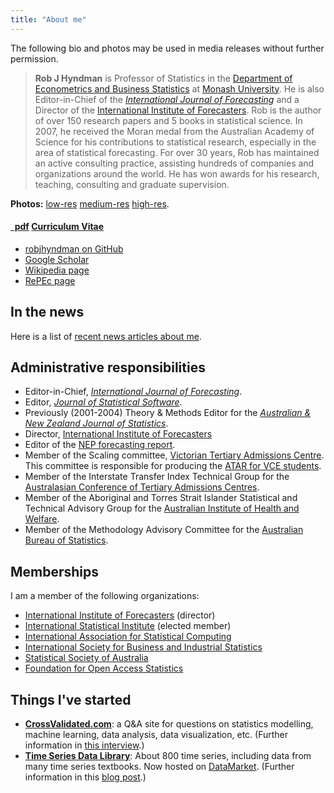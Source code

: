 ```yaml
---
title: "About me"
---
```



The following bio and photos may be used in media releases without further permission.

>**Rob J Hyndman** is Professor of Statistics in the [Department of Econometrics and Business Statistics](http://business.monash.edu/econometrics-and-business-statistics) at [Monash University](https://www.monash.edu). He is also Editor-in-Chief of the *[International Journal of Forecasting](http://ijf.forecasters.org/)* and a Director of the [International Institute of Forecasters](http://forecasters.org/). Rob is the author of over 150 research papers and 5 books in statistical science. In 2007, he received the Moran medal from the Australian Academy of Science for his contributions to statistical research, especially in the area of statistical forecasting. For over 30 years, Rob has maintained an active consulting practice, assisting hundreds of companies and organizations around the world. He has won awards for his research, teaching, consulting and graduate supervision.

**Photos:**
  [low-res](/pics/vintage.png)
  [medium-res](/pics/RobHyndman-medres.jpg)
  [high-res](/pics/RobHyndman-highres.jpg).


<h4><a href="https://github.com/robjhyndman/CV/raw/master/RobHyndmanCV.pdf" class="badge badge-small"><i class="fa fa-file-pdf-o"></i>&nbsp;&nbsp;pdf</a> <a href="https://github.com/robjhyndman/CV/raw/master/RobHyndmanCV.pdf">Curriculum Vitae</a> &nbsp; </h4>


<ul class="fa-ul">
  <li><a href="https://github.com/robjhyndman"><i class="fa-li fa fa-github-alt" style="padding-top:3px;"></i>robjhyndman on GitHub</a></li>
  <li><a href="https://scholar.google.co.uk/citations?user=vamErfkAAAAJ"><i class="fa-li ai ai-google-scholar" style="padding-top:3px;"></i>Google Scholar</a></li>
  <li><a href="http://en.wikipedia.org/wiki/Rob_J._Hyndman"><i class="fa-li fa fa-wikipedia-w" style="padding-top:3px;"></i>Wikipedia page</a></li>
  <li><a href="http://ideas.repec.org/e/phy3.html"><i class="fa-li fa fa-lightbulb-o" style="padding-top:3px;"></i>RePEc page</a></li>
</ul>



## In the news

Here is a list of [recent news articles about me](/in-the-news/).

## Administrative responsibilities

  * Editor-in-Chief, *[International Journal of Forecasting](http://ijf.forecasters.org/)*.
  * Editor, *[Journal of Statistical Software](http://www.jstatsoft.org/)*.
  * Previously (2001-2004) Theory & Methods Editor for the *[Australian & New Zealand Journal of Statistics](http://wileyonlinelibrary.com/journal/anzs)*.
  * Director, [International Institute of Forecasters](http://forecasters.org)
  * Editor of the [NEP forecasting report](http://ideas.repec.org/n/nep-for/).
  * Member of the Scaling committee, [Victorian Tertiary Admissions Centre](http://www.vtac.edu.au). This committee is responsible for producing the [ATAR for VCE students](http://en.wikipedia.org/wiki/Australian_Tertiary_Admission_Rank).
  * Member of the Interstate Transfer Index Technical Group for the [Australasian Conference of Tertiary Admissions Centres](http://www.actac.edu.au).
  * Member of the Aboriginal and Torres Strait Islander Statistical and Technical Advisory Group for the [Australian Institute of Health and Welfare](http://www.aihw.gov.au).
  * Member of the Methodology Advisory Committee for the [Australian Bureau of Statistics](http://www.abs.gov.au).

## Memberships

I am a member of the following organizations:

  * [International Institute of Forecasters](http://forecasters.org) (director)
  * [International Statistical Institute](http://isi.cbs.nl)  (elected member)
  * [International Association for Statistical Computing](http://www.iasc-isi.org)
  * [International Society for Business and Industrial Statistics](http://isbis-isi.org)
  * [Statistical Society of Australia](http://www.statsoc.org.au)
  * [Foundation for Open Access Statistics](http://foastat.org/)

## Things I've started

  * **[CrossValidated.com](http://crossvalidated.com)**: a Q&A site for questions on statistics modelling, machine learning, data analysis, data visualization, etc. (Further information in [this interview](http://magazine.amstat.org/blog/2011/12/01/qasitedec11/).)
  * **[Time Series Data Library](https://datamarket.com/data/list/?q=provider:tsdl)**: About 800 time series, including data from many time series textbooks. Now hosted on <a href="http://datamarket.com/">DataMarket</a>. (Further information in this <a href="/hyndsight/tsdl/">blog post</a>.)</li>
</ul>


